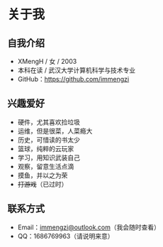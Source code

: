 # 关于我

## 自我介绍

- XMengH / 女 / 2003
- 本科在读 / 武汉大学计算机科学与技术专业
- GitHub：https://github.com/immengzi

## 兴趣爱好

- 硬件，尤其喜欢捡垃圾
- 运维，但是很菜，人菜瘾大
- 历史，可惜读的书太少
- 篮球，纯粹的云玩家
- 学习，用知识武装自己
- 观察，留意生活点滴
- 摸鱼，并以之为荣
- ~~打游戏~~（已过时）

## 联系方式

- Email：immengzi@outlook.com（我会随时查看）
- QQ：1686769963（请说明来意）
